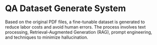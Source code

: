 # QA Dataset Generate System
Based on the original PDF files, a fine-tunable dataset is generated to reduce labor costs and avoid human errors. 
The process involves text processing, Retrieval-Augmented Generation (RAG), prompt engineering, and techniques to minimize hallucination.
